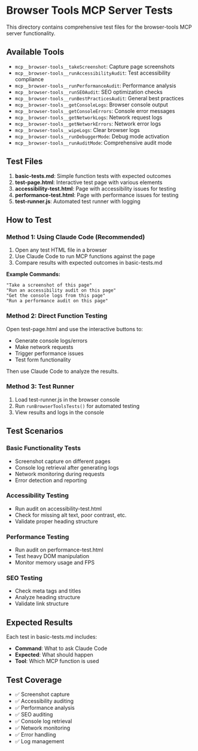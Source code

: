 # Browser Tools MCP Server Tests

This directory contains comprehensive test files for the browser-tools MCP server functionality.

## Available Tools

- `mcp__browser-tools__takeScreenshot`: Capture page screenshots
- `mcp__browser-tools__runAccessibilityAudit`: Test accessibility compliance
- `mcp__browser-tools__runPerformanceAudit`: Performance analysis
- `mcp__browser-tools__runSEOAudit`: SEO optimization checks
- `mcp__browser-tools__runBestPracticesAudit`: General best practices
- `mcp__browser-tools__getConsoleLogs`: Browser console output
- `mcp__browser-tools__getConsoleErrors`: Console error messages
- `mcp__browser-tools__getNetworkLogs`: Network request logs
- `mcp__browser-tools__getNetworkErrors`: Network error logs
- `mcp__browser-tools__wipeLogs`: Clear browser logs
- `mcp__browser-tools__runDebuggerMode`: Debug mode activation
- `mcp__browser-tools__runAuditMode`: Comprehensive audit mode

## Test Files

1. **basic-tests.md**: Simple function tests with expected outcomes
2. **test-page.html**: Interactive test page with various elements
3. **accessibility-test.html**: Page with accessibility issues for testing
4. **performance-test.html**: Page with performance issues for testing
5. **test-runner.js**: Automated test runner with logging

## How to Test

### Method 1: Using Claude Code (Recommended)
1. Open any test HTML file in a browser
2. Use Claude Code to run MCP functions against the page
3. Compare results with expected outcomes in basic-tests.md

**Example Commands:**
```
"Take a screenshot of this page"
"Run an accessibility audit on this page"
"Get the console logs from this page"
"Run a performance audit on this page"
```

### Method 2: Direct Function Testing
Open test-page.html and use the interactive buttons to:
- Generate console logs/errors
- Make network requests
- Trigger performance issues
- Test form functionality

Then use Claude Code to analyze the results.

### Method 3: Test Runner
1. Load test-runner.js in the browser console
2. Run `runBrowserToolsTests()` for automated testing
3. View results and logs in the console

## Test Scenarios

### Basic Functionality Tests
- Screenshot capture on different pages
- Console log retrieval after generating logs
- Network monitoring during requests
- Error detection and reporting

### Accessibility Testing
- Run audit on accessibility-test.html
- Check for missing alt text, poor contrast, etc.
- Validate proper heading structure

### Performance Testing  
- Run audit on performance-test.html
- Test heavy DOM manipulation
- Monitor memory usage and FPS

### SEO Testing
- Check meta tags and titles
- Analyze heading structure
- Validate link structure

## Expected Results

Each test in basic-tests.md includes:
- **Command**: What to ask Claude Code
- **Expected**: What should happen
- **Tool**: Which MCP function is used

## Test Coverage

- ✅ Screenshot capture
- ✅ Accessibility auditing
- ✅ Performance analysis
- ✅ SEO auditing
- ✅ Console log retrieval
- ✅ Network monitoring
- ✅ Error handling
- ✅ Log management